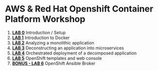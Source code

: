 # AWS & Red Hat Openshift Container Platform Workshop

1. **[LAB 0](labs/lab0/chapter0.md)** Introduction / Setup
1. **[LAB 1](labs/lab1/chapter1.md)** Introduction to Docker
1. **[LAB 2](labs/lab2/chapter2.md)** Analyzing a monolithic application
1. **[LAB 3](labs/lab3/chapter3.md)** Deconstructing an application into microservices
1. **[LAB 4](labs/lab4/chapter4.md)** Orchestrated deployment of a decomposed application
1. **[LAB 5](labs/lab5/chapter5.md)** OpenShift templates and web console
1. **[BONUS - LAB 6](labs/lab6/chapter6.md)** OpenShift Ansible Broker
